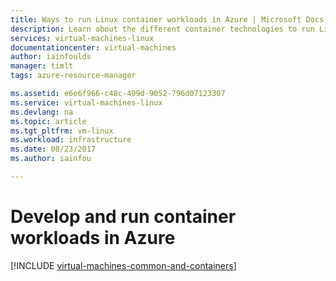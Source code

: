 ```yaml
---
title: Ways to run Linux container workloads in Azure | Microsoft Docs
description: Learn about the different container technologies to run Linux workloads in Azure, such as Docker hosts on Linux VMs, Azure Container Service, Azure Container Instances, Azure Container Registry, and Service Fabric.
services: virtual-machines-linux
documentationcenter: virtual-machines
author: iainfoulds
manager: timlt
tags: azure-resource-manager

ms.assetid: e6e6f966-c48c-499d-9052-796d07123307
ms.service: virtual-machines-linux
ms.devlang: na
ms.topic: article
ms.tgt_pltfrm: vm-linux
ms.workload: infrastructure
ms.date: 08/23/2017
ms.author: iainfou

---
```

# Develop and run container workloads in Azure

[!INCLUDE [virtual-machines-common-and-containers](../../../includes/virtual-machines-common-containers.md)]
